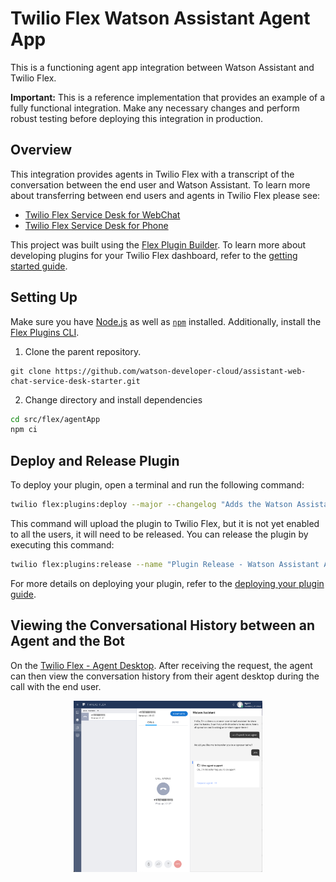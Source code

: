 # Twilio Flex Watson Assistant Agent App

This is a functioning agent app integration between Watson Assistant and Twilio Flex.

**Important:**  This is a reference implementation that provides an example of a fully functional integration. Make any necessary changes and perform robust testing before deploying this integration in production.

## Overview

This integration provides agents in Twilio Flex with a transcript of the conversation between the end user and Watson Assistant. To learn more about transferring between end users and agents in Twilio Flex please see:
- [Twilio Flex Service Desk for WebChat](../webChat/)
- [Twilio Flex Service Desk for Phone](https://cloud.ibm.com/docs/assistant?topic=assistant-deploy-phone-flex)

This project was built using the [Flex Plugin Builder](https://github.com/twilio/flex-plugin-builder). To learn more about developing plugins for your Twilio Flex dashboard, refer to the [getting started guide](https://www.twilio.com/docs/flex/quickstart/getting-started-plugin).


## Setting Up

Make sure you have [Node.js](https://nodejs.org) as well as [`npm`](https://npmjs.com) installed. 
Additionally, install the [Flex Plugins CLI](https://www.twilio.com/docs/flex/developer/plugins/cli/install).

1. Clone the parent repository. 
```
git clone https://github.com/watson-developer-cloud/assistant-web-chat-service-desk-starter.git
```

2. Change directory and install dependencies
```bash
cd src/flex/agentApp
npm ci
```

## Deploy and Release Plugin

To deploy your plugin, open a terminal and run the following command:
```bash
twilio flex:plugins:deploy --major --changelog "Adds the Watson Assistant Agent App" --description "Enables the service desk agent to get a quick view of the conversation history between the visitor and Watson Assistant."
```
This command will upload the plugin to Twilio Flex, but it is not yet enabled to all the users, it will need to be released. You can release the plugin by executing this command:

```bash
twilio flex:plugins:release --name "Plugin Release - Watson Assistant Agent App" --description "Enabling plugin Watson Assistant Agent App" --plugin plugin-watson-assistant-agent-app@latest
```
For more details on deploying your plugin, refer to the [deploying your plugin guide](https://www.twilio.com/docs/flex/developer/plugins/cli/deploy-and-release).


## Viewing the Conversational History between an Agent and the Bot

On the [Twilio Flex - Agent Desktop](https://flex.twilio.com/agent-desktop/). After receiving the request, the agent can then view the conversation history from their agent desktop during the call with the end user.

<p align="center">
<img src="images/twilio-flex-agent-app.png" width="60%">
</p>





